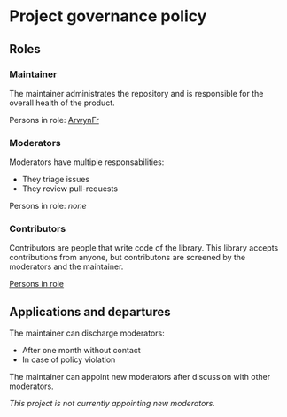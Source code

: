 # Project governance policy

## Roles

### Maintainer

The maintainer administrates the repository and is responsible for the overall
health of the product.

Persons in role: [ArwynFr](https://github.com/ArwynFr)

### Moderators

Moderators have multiple responsabilities:

- They triage issues
- They review pull-requests

Persons in role: _none_

### Contributors

Contributors are people that write code of the library.
This library accepts contributions from anyone, but contributons are screened
by the moderators and the maintainer.

[Persons in role](https://github.com/ArwynFr/dotnet-integration-testing/graphs/contributors)

## Applications and departures

The maintainer can discharge moderators:

- After one month without contact
- In case of policy violation

The maintainer can appoint new moderators after discussion with other moderators.

_This project is not currently appointing new moderators._
